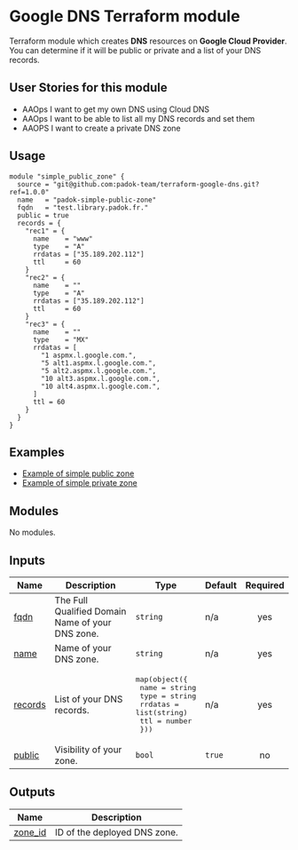 # Google DNS Terraform module

Terraform module which creates **DNS** resources on **Google Cloud Provider**.
You can determine if it will be public or private and a list of your DNS records.

## User Stories for this module

- AAOps I want to get my own DNS using Cloud DNS
- AAOps I want to be able to list all my DNS records and set them
- AAOPS I want to create a private DNS zone

## Usage

```hcl
module "simple_public_zone" {
  source = "git@github.com:padok-team/terraform-google-dns.git?ref=1.0.0"
  name   = "padok-simple-public-zone"
  fqdn   = "test.library.padok.fr."
  public = true
  records = {
    "rec1" = {
      name    = "www"
      type    = "A"
      rrdatas = ["35.189.202.112"]
      ttl     = 60
    }
    "rec2" = {
      name    = ""
      type    = "A"
      rrdatas = ["35.189.202.112"]
      ttl     = 60
    }
    "rec3" = {
      name    = ""
      type    = "MX"
      rrdatas = [
        "1 aspmx.l.google.com.",
        "5 alt1.aspmx.l.google.com.",
        "5 alt2.aspmx.l.google.com.",
        "10 alt3.aspmx.l.google.com.",
        "10 alt4.aspmx.l.google.com.",
      ]
      ttl = 60
    }
  }
}
```

## Examples

- [Example of simple public zone](examples/simple_public_zone/main.tf)
- [Example of simple private zone](examples/simple_private_zone/main.tf)

<!-- BEGIN_TF_DOCS -->
## Modules

No modules.

## Inputs

| Name | Description | Type | Default | Required |
|------|-------------|------|---------|:--------:|
| <a name="input_fqdn"></a> [fqdn](#input\_fqdn) | The Full Qualified Domain Name of your DNS zone. | `string` | n/a | yes |
| <a name="input_name"></a> [name](#input\_name) | Name of your DNS zone. | `string` | n/a | yes |
| <a name="input_records"></a> [records](#input\_records) | List of your DNS records. | <pre>map(object({<br>    name    = string<br>    type    = string<br>    rrdatas = list(string)<br>    ttl     = number<br>  }))</pre> | n/a | yes |
| <a name="input_public"></a> [public](#input\_public) | Visibility of your zone. | `bool` | `true` | no |

## Outputs

| Name | Description |
|------|-------------|
| <a name="output_zone_id"></a> [zone\_id](#output\_zone\_id) | ID of the deployed DNS zone. |
<!-- END_TF_DOCS -->
